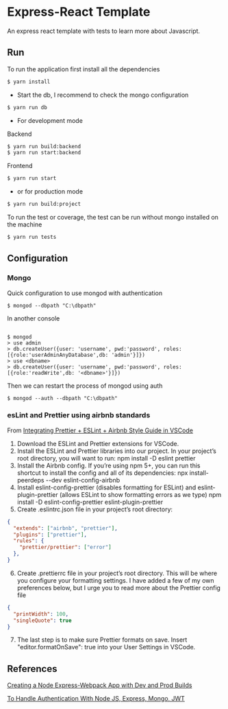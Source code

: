 # Express-React Template
An express react template with tests to learn more about Javascript.

## Run

To run the application first install all the dependencies

```sh
$ yarn install
```

* Start the db, I recommend to check the mongo configuration

```sh
$ yarn run db
```

* For development mode

Backend

```sh
$ yarn run build:backend
$ yarn run start:backend
```

Frontend

```sh
$ yarn run start
```

* or for production mode

```sh
$ yarn run build:project
```

To run the test or coverage, the test can be run without mongo installed on the machine

```sh
$ yarn run tests
```

## Configuration

### Mongo
Quick configuration to use mongod with authentication

```shell
$ mongod --dbpath "C:\dbpath"
```

In another console

```shell

$ mongod
> use admin
> db.createUser({user: 'username', pwd:'password', roles:[{role:'userAdminAnyDatabase',db: 'admin'}]})
> use <dbname>
> db.createUser({user: 'username', pwd:'password', roles:[{role:'readWrite',db: '<dbname>'}]})
```

Then we can restart the process of mongod using auth

```shell
$ mongod --auth --dbpath "C:\dbpath"
```

### esLint and Prettier using airbnb standards

From [Integrating Prettier + ESLint + Airbnb Style Guide in VSCode](https://blog.echobind.com/integrating-prettier-eslint-airbnb-style-guide-in-vscode-47f07b5d7d6a)

1. Download the ESLint and Prettier extensions for VSCode.
2. Install the ESLint and Prettier libraries into our project. In your project’s root directory, you will want to run: npm install -D eslint prettier
3. Install the Airbnb config. If you’re using npm 5+, you can run this shortcut to install the config and all of its dependencies: npx install-peerdeps --dev eslint-config-airbnb
4. Install eslint-config-prettier (disables formatting for ESLint) and eslint-plugin-prettier (allows ESLint to show formatting errors as we type) npm install -D eslint-config-prettier eslint-plugin-prettier
5. Create .eslintrc.json file in your project’s root directory:

```json
{
  "extends": ["airbnb", "prettier"],
  "plugins": ["prettier"],
  "rules": {
    "prettier/prettier": ["error"]
  },
}
```
6. Create .prettierrc file in your project’s root directory. This will be where you configure your formatting settings. I have added a few of my own preferences below, but I urge you to read more about the Prettier config file
```json
{
  "printWidth": 100,
  "singleQuote": true
}
```
7. The last step is to make sure Prettier formats on save. Insert "editor.formatOnSave": true into your User Settings in VSCode.

## References
[Creating a Node Express-Webpack App with Dev and Prod Builds](https://medium.com/@binyamin/creating-a-node-express-webpack-app-with-dev-and-prod-builds-a4962ce51334)

[To Handle Authentication With Node JS, Express, Mongo, JWT](https://codeburst.io/to-handle-authentication-with-node-js-express-mongo-jwt-7e55f5818181)
